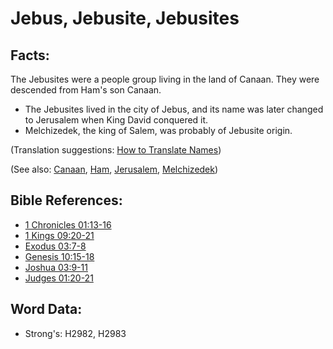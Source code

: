 # Jebus, Jebusite, Jebusites #

## Facts: ##

The Jebusites were a people group living in the land of Canaan. They were descended from Ham's son Canaan.

* The Jebusites lived in the city of Jebus, and its name was later changed to Jerusalem when King David conquered it.
* Melchizedek, the king of Salem, was probably of Jebusite origin.

(Translation suggestions: [How to Translate Names](rc://en/ta/man/translate/translate-names))

(See also: [Canaan](../names/canaan.md), [Ham](../names/ham.md), [Jerusalem](../names/jerusalem.md), [Melchizedek](../names/melchizedek.md))

## Bible References: ##

* [1 Chronicles 01:13-16](rc://en/tn/help/1ch/01/13)
* [1 Kings 09:20-21](rc://en/tn/help/1ki/09/20)
* [Exodus 03:7-8](rc://en/tn/help/exo/03/07)
* [Genesis 10:15-18](rc://en/tn/help/gen/10/15)
* [Joshua 03:9-11](rc://en/tn/help/jos/03/09)
* [Judges 01:20-21](rc://en/tn/help/jdg/01/20)

## Word Data: ##

* Strong's: H2982, H2983
